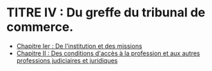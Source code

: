 # TITRE IV : Du greffe du tribunal de commerce.

- [Chapitre Ier   :  De l'institution et des missions](chapitre-ier)
- [Chapitre II   :  Des conditions d'accès à la profession et aux autres professions judiciaires et juridiques](chapitre-ii)

